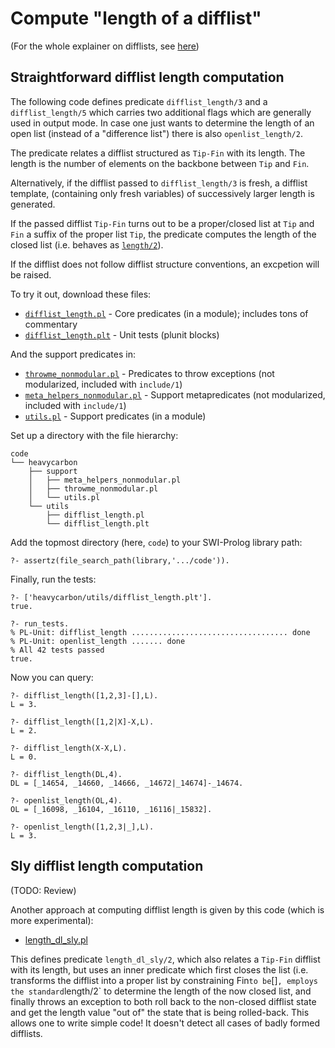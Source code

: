 # Compute "length of a difflist"

(For the whole explainer on difflists, see [here](../README.md))

## Straightforward difflist length computation

The following code defines predicate `difflist_length/3` and a `difflist_length/5` which carries two
additional flags which are generally used in output mode. In case one just wants to determine the
length of an open list (instead of a "difference list") there is also `openlist_length/2`.

The predicate relates a difflist structured as `Tip-Fin` with its length. The length is the number of
elements on the backbone between `Tip` and `Fin`. 

Alternatively, if the difflist passed to `difflist_length/3` is fresh, a difflist template,
(containing only fresh variables) of successively larger length is generated.

If the passed difflist `Tip-Fin` turns out to be a proper/closed list at `Tip` and `Fin`
a suffix of the proper list `Tip`, the predicate computes the length of the closed list (i.e. behaves
as [`length/2`](https://eu.swi-prolog.org/pldoc/doc_for?object=length/2)).

If the difflist does not follow difflist structure conventions, an excpetion will be raised.

To try it out, download these files:

- [`difflist_length.pl`](../../../code/heavycarbon/utils/difflist_length.pl) - Core predicates (in a module); includes tons of commentary
- [`difflist_length.plt`](../../../code/heavycarbon/utils/difflist_length.plt) - Unit tests (plunit blocks)

And the support predicates in:

- [`throwme_nonmodular.pl`](../../../code/heavycarbon/support/throwme_nonmodular.pl) - Predicates to throw exceptions (not modularized, included with `include/1`)
- [`meta_helpers_nonmodular.pl`](../../../code/heavycarbon/support/meta_helpers_nonmodular.pl) - Support metapredicates (not modularized, included with `include/1`)
- [`utils.pl`](../../../code/heavycarbon/support/utils.pl) - Support predicates (in a module)

Set up a directory with the file hierarchy:

```text
code
└── heavycarbon
    ├── support
    │   ├── meta_helpers_nonmodular.pl
    │   ├── throwme_nonmodular.pl
    │   └── utils.pl
    └── utils
        ├── difflist_length.pl
        └── difflist_length.plt
```

Add the topmost directory (here, `code`) to your SWI-Prolog library path:

```text
?- assertz(file_search_path(library,'.../code')).
```

Finally, run the tests:

```
?- ['heavycarbon/utils/difflist_length.plt'].
true.

?- run_tests.
% PL-Unit: difflist_length ................................... done
% PL-Unit: openlist_length ....... done
% All 42 tests passed
true.
```

Now you can query:

```
?- difflist_length([1,2,3]-[],L).
L = 3.

?- difflist_length([1,2|X]-X,L).
L = 2.

?- difflist_length(X-X,L).
L = 0.

?- difflist_length(DL,4).
DL = [_14654, _14660, _14666, _14672|_14674]-_14674.

?- openlist_length(OL,4).
OL = [_16098, _16104, _16110, _16116|_15832].

?- openlist_length([1,2,3|_],L).
L = 3.
```

## Sly difflist length computation

(TODO: Review)

Another approach at computing difflist length is given by this code (which is more experimental):

- [length_dl_sly.pl](length_dl_sly.pl)

This defines predicate `length_dl_sly/2`, which also relates a `Tip-Fin` difflist with its length, but uses 
an inner predicate which first closes the list (i.e. transforms the difflist into a proper list by constraining
Fin` to be `[]` , employs the standard `length/2` to determine the length of the now closed list, and finally
throws an exception to both roll back to the non-closed difflist state and get the length value "out of" the
state that is being rolled-back. This allows one to write simple code! It doesn't detect all cases of badly
formed difflists. 
